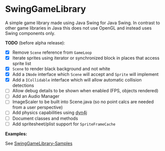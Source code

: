 # SwingGameLibrary
A simple game library made using Java Swing for Java Swing.
In contrast to other game libraries in Java this does not use OpenGL and instead uses Swing components only.

**TODO** (before alpha release):
- [x] Remove `Scene` reference from `GameLoop`
- [x] Iterate sprites using iterator or synchronized block in places that access sprite list
- [x] `Scene` to render black background and not white
- [x] Add a `INode` interface which `Scene` will accept and `Sprite` will implement
- [x] Add a `ICollidable` interface which will allow automatic collision detections
- [ ] Allow debug details to be shown when enabled (FPS, objects rendered)
- [ ] Add an Audio Manager
- [ ] ImageScaler to be built into Scene.java (so no point calcs are needed from a user perspective)
- [ ] Add physics capabilities using [dyn4j](https://github.com/dyn4j/dyn4j)
- [ ] Document classes and methods
- [ ] Add spritesheet/plist support for `SpriteFrameCache`

**Examples:**

See [SwingGameLibrary-Samples
](https://github.com/davidkroukamp/swinggamelibrary-samples)
